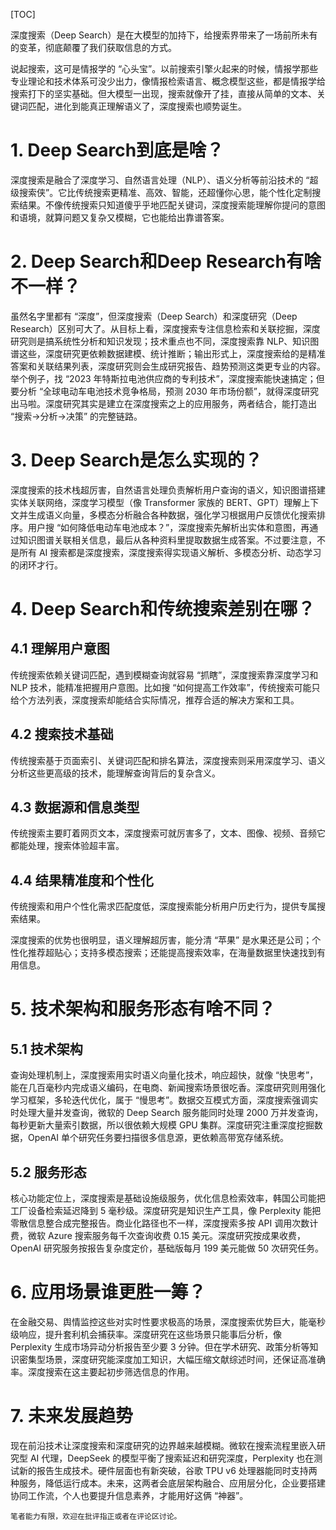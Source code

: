 [TOC]

深度搜索（Deep Search）是在大模型的加持下，给搜索界带来了一场前所未有的变革，彻底颠覆了我们获取信息的方式。

说起搜索，这可是情报学的 “心头宝”。以前搜索引擎火起来的时候，情报学那些专业理论和技术体系可没少出力，像情报检索语言、概念模型这些，都是情报学给搜索打下的坚实基础。但大模型一出现，搜索就像开了挂，直接从简单的文本、关键词匹配，进化到能真正理解语义了，深度搜索也顺势诞生。

# 1. Deep Search到底是啥？

深度搜索是融合了深度学习、自然语言处理（NLP）、语义分析等前沿技术的 “超级搜索侠”。它比传统搜索更精准、高效、智能，还超懂你心思，能个性化定制搜索结果。不像传统搜索只知道傻乎乎地匹配关键词，深度搜索能理解你提问的意图和语境，就算问题又复杂又模糊，它也能给出靠谱答案。

# 2. Deep Search和Deep Research有啥不一样？

虽然名字里都有 “深度”，但深度搜索（Deep Search）和深度研究（Deep Research）区别可大了。从目标上看，深度搜索专注信息检索和关联挖掘，深度研究则是搞系统性分析和知识发现；技术重点也不同，深度搜索靠 NLP、知识图谱这些，深度研究更依赖数据建模、统计推断；输出形式上，深度搜索给的是精准答案和关联结果列表，深度研究则会生成研究报告、趋势预测这类更专业的内容。举个例子，找 “2023 年特斯拉电池供应商的专利技术”，深度搜索能快速搞定；但要分析 “全球电动车电池技术竞争格局，预测 2030 年市场份额”，就得深度研究出马啦。深度研究其实是建立在深度搜索之上的应用服务，两者结合，能打造出 “搜索→分析→决策” 的完整链路。

# 3. Deep Search是怎么实现的？

深度搜索的技术栈超厉害，自然语言处理负责解析用户查询的语义，知识图谱搭建实体关联网络，深度学习模型（像 Transformer 家族的 BERT、GPT）理解上下文并生成语义向量，多模态分析融合各种数据，强化学习根据用户反馈优化搜索排序。用户搜 “如何降低电动车电池成本？”，深度搜索先解析出实体和意图，再通过知识图谱关联相关信息，最后从各种资料里提取数据生成答案。不过要注意，不是所有 AI 搜索都是深度搜索，深度搜索得实现语义解析、多模态分析、动态学习的闭环才行。

# 4. Deep Search和传统搜索差别在哪？

## 4.1 理解用户意图

传统搜索依赖关键词匹配，遇到模糊查询就容易 “抓瞎”，深度搜索靠深度学习和 NLP 技术，能精准把握用户意图。比如搜 “如何提高工作效率”，传统搜索可能只给个方法列表，深度搜索却能结合实际情况，推荐合适的解决方案和工具。

## 4.2 搜索技术基础

传统搜索基于页面索引、关键词匹配和排名算法，深度搜索则采用深度学习、语义分析这些更高级的技术，能理解查询背后的复杂含义。

## 4.3 数据源和信息类型

传统搜索主要盯着网页文本，深度搜索可就厉害多了，文本、图像、视频、音频它都能处理，搜索体验超丰富。

## 4.4 结果精准度和个性化

传统搜索和用户个性化需求匹配度低，深度搜索能分析用户历史行为，提供专属搜索结果。

深度搜索的优势也很明显，语义理解超厉害，能分清 “苹果” 是水果还是公司；个性化推荐超贴心；支持多模态搜索；还能提高搜索效率，在海量数据里快速找到有用信息。

# 5. 技术架构和服务形态有啥不同？

## 5.1 技术架构

查询处理机制上，深度搜索用实时语义向量化技术，响应超快，就像 “快思考”，能在几百毫秒内完成语义编码，在电商、新闻搜索场景很吃香。深度研究则用强化学习框架，多轮迭代优化，属于 “慢思考”。数据交互模式方面，深度搜索强调实时处理大量并发查询，微软的 Deep Search 服务能同时处理 2000 万并发查询，每秒更新大量索引数据，所以很依赖大规模 GPU 集群。深度研究注重深度挖掘数据，OpenAI 单个研究任务要扫描很多信息源，更依赖高带宽存储系统。

## 5.2 服务形态

核心功能定位上，深度搜索是基础设施级服务，优化信息检索效率，韩国公司能把工厂设备检索延迟降到 5 毫秒级。深度研究是知识生产工具，像 Perplexity 能把零散信息整合成完整报告。商业化路径也不一样，深度搜索多按 API 调用次数计费，微软 Azure 搜索服务每千次查询收费 0.15 美元。深度研究按成果收费，OpenAI 研究服务按报告复杂度定价，基础版每月 199 美元能做 50 次研究任务。

# 6. 应用场景谁更胜一筹？

在金融交易、舆情监控这些对实时性要求极高的场景，深度搜索优势巨大，能毫秒级响应，提升套利机会捕获率。深度研究在这些场景只能事后分析，像 Perplexity 生成市场异动分析报告至少要 3 分钟。但在学术研究、政策分析等知识密集型场景，深度研究能深度加工知识，大幅压缩文献综述时间，还保证高准确率。深度搜索在这主要起初步筛选信息的作用。

# 7. 未来发展趋势

现在前沿技术让深度搜索和深度研究的边界越来越模糊。微软在搜索流程里嵌入研究型 AI 代理，DeepSeek 的模型平衡了搜索延迟和研究深度，Perplexity 也在测试新的报告生成技术。硬件层面也有新突破，谷歌 TPU v6 处理器能同时支持两种服务，降低运行成本。未来，这两者会底层架构融合、应用层分化，企业要搭建协同工作流，个人也要提升信息素养，才能用好这俩 “神器”。

```
笔者能力有限，欢迎在批评指正或者在评论区讨论。
```